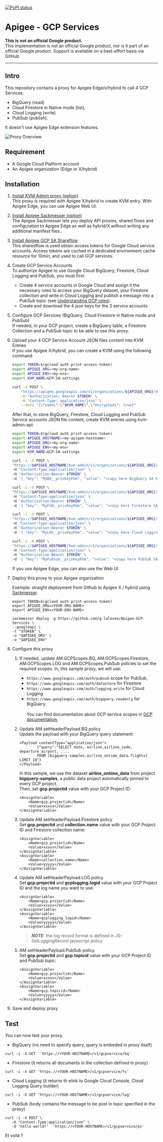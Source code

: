 [![PyPI status](https://img.shields.io/pypi/status/ansicolortags.svg)](https://pypi.python.org/pypi/ansicolortags/) 

# Apigee - GCP Services

**This is not an official Google product.**<BR>This implementation is not an official Google product, nor is it part of an official Google product. Support is available on a best-effort basis via GitHub.

***

## Intro

This repository contains a proxy for Apigee Edge/x/hybrid to call 4 GCP Services: 
 - BigQuery (read)
 - Cloud Firestore in Native mode (list),
 - Cloud Logging (write)
 - PubSub (publish). 

It doesn't use Apigee Edge extension features.

![Proxy Overview](/images/proxy-overview.jpg)

## Requirement

- A Google Cloud Platform account 
- An Apigee organization (Edge or X/hybrid)

## Installation

1. [Install KVM Admin proxy (option)](https://github.com/apigee/devrel/tree/main/references/kvm-admin-api)<BR>This proxy is required with Apigee X/hybrid to create KVM entry. With Apigee Edge, you can use Apigee Web UI.

1. [Install Apigee Sackmesser (option)](https://github.com/apigee/devrel/tree/main/tools/apigee-sackmesser)<BR>The Apigee Sackmesser lets you deploy API proxies, shared flows and configuration to Apigee Edge as well as hybrid/X without writing any additional manifest files..

1. [Install Apigee GCP SA Shareflow](https://github.com/apigee/devrel/tree/main/references/gcp-sa-auth-shared-flow)<BR>This sharedflow is used obtain access tokens for Google Cloud service accounts. Access tokens are cached in a dedicated environment cache resource for 10min, and used to call GCP services.

1. Create GCP Service Accounts<BR>To authorize Apigee to use Google Cloud BigQuery, Firestore, Cloud Logging and PubSub, you must first: 
    - Create 4 service accounts in Google Cloud and assign it the necessary roles to access your BigQuery dataset, your Firestore collection and write in Cloud Logging and publish a message into a PubSub topic (see [Understanding GCP roles](https://cloud.google.com/iam/docs/understanding-roles)).  
    - Create and download the 4 json keys for the 3 service accounts

1. Configure GCP Services (BigQuery, Cloud Firestore in Native mode and PubSub)<BR>If needed, in your GCP project, create a BigQuery table, a Firestore Collection and a PubSub topic to be able to use this proxy.

1. Upload your 4 GCP Service Account JSON files content into KVM Entries<BR>If you use Apigee X/hybrid, you can create a KVM using the following command

    ```sh
    export TOKEN=$(gcloud auth print-access-token)
    export APIGEE_ORG=<my-org-name>
    export APIGEE_ENV=<my-env>
    export KVM_NAME=GCP-SA-settings

    curl -X POST \
        "https://apigee.googleapis.com/v1/organizations/${APIGEE_ORG}/environments/$APIGEE_ENV/keyvaluemaps" \
        -H "Authorization: Bearer $TOKEN" \
        -H "Content-Type: application/json" \
        --data "{\"name\":\"$KVM_NAME\",\"encrypted\": true}"
    ```

    After that, to store BigQuery, Firestore, Cloud Logging and PubSub Service accounts JSON file content, create KVM entries using kvm-admin-api:

    ```sh
    export TOKEN=$(gcloud auth print-access-token)
    export APIGEE_HOSTNAME=<my-apigee-hostname>
    export APIGEE_ORG=<my-org-name>
    export APIGEE_ENV=<my-env>
    export KVM_NAME=GCP-SA-settings

    curl -i -X POST \
    "https://$APIGEE_HOSTNAME/kvm-admin/v1/organizations/${APIGEE_ORG}/environments/$APIGEE_ENV/keyvaluemaps/$KVM_NAME/entries"
    -H "Content-Type:application/json" \
    -H "Authorization:Bearer $TOKEN" \
    -d '{ "key": "MyBQ__privKeyPem", "value": "<copy here BigQuery SA key file jSON content>" } ' 

    curl -i -X POST \
    "https://$APIGEE_HOSTNAME/kvm-admin/v1/organizations/${APIGEE_ORG}/environments/$APIGEE_ENV/keyvaluemaps/$KVM_NAME/entries"
    -H "Content-Type:application/json" \
    -H "Authorization:Bearer $TOKEN" \
    -d '{ "key": "MyFSN__privKeyPem", "value": "<copy here Firestore SA key file jSON content>" } ' 

    curl -i -X POST \
    "https://$APIGEE_HOSTNAME/kvm-admin/v1/organizations/${APIGEE_ORG}/environments/$APIGEE_ENV/keyvaluemaps/$KVM_NAME/entries"
    -H "Content-Type:application/json" \
    -H "Authorization:Bearer $TOKEN" \
    -d '{ "key": "MyLOG__privKeyPem", "value": "<copy here Cloud Logging SA key file jSON content>" } '

    curl -i -X POST \
    "https://$APIGEE_HOSTNAME/kvm-admin/v1/organizations/${APIGEE_ORG}/environments/$APIGEE_ENV/keyvaluemaps/$KVM_NAME/entries"
    -H "Content-Type:application/json" \
    -H "Authorization:Bearer $TOKEN" \
    -d '{ "key": "MyPubSub__privKeyPem", "value": "<copy here PubSub SA key file jSON content>" } ' 
    ```

    If you use Apigee Edge, you can also use the Web UI.

1. Deploy this proxy to your Apigee organization

    Exemple: straight deployment from Github to Apigee X / hybrid using [Sackmesser](https://github.com/apigee/devrel/tree/main/tools/apigee-sackmesser).
    ```
    export TOKEN=$(gcloud auth print-access-token)
    export APIGEE_ORG=<YOUR-ORG-NAME>
    export APIGEE_ENV=<YOUR-ENV-NAME>

    sackmesser deploy -g https://github.com/g-lalevee/Apigee-GCP-Services \
    --googleapi \
    -t "$TOKEN" \
    -o "$APIGEE_ORG" \
    -e "$APIGEE_ENV" 
    ```

1. Configure this proxy
    1. If needed, update AM.GCPScopes.BQ, AM.GCPScopes.Firestore, AM.GCPScopes.LOG and AM.GCPScopes.PubSub policies to set the required scopes. In, this sample proxy, we will use: 
        - ```https://www.googleapis.com/auth/pubsub``` scope for PubSub, 
        -  ```https://www.googleapis.com/auth/datastore``` for Firestore  
        -  ```https://www.googleapis.com/auth/logging.write``` for Cloud Logging
        - ```https://www.googleapis.com/auth/bigquery.readonly``` for BigQuery.
    <BR> <BR>You can find documentation about GCP service scopes in [GCP documentation.](https://developers.google.com/identity/protocols/oauth2/scopes)

    2. Update AM.setHeaderPayload.BQ policy<BR>Update the payload with your BigQuery query statement:
        ```
        <Payload contentType="application/json">
                {"query":"SELECT date, airline,airline_code, departure_airport, ....
                FROM [bigquery-samples.airline_ontime_data.flights] LIMIT 10"}
        </Payload>
        ```
        In this sample, we use the dataset **airline_ontime_data** from project **bigquery-samples**, a public data project automatically pinned to every GCP project. <BR>Then, set **gcp.projectid** value with your GCP Project ID:
        ```
        <AssignVariable>
            <Name>gcp.projectid</Name>
            <Value>xxxxx</Value>
        </AssignVariable>
        ```

    3. Update AM.setHeaderPayload.Firestore policy<BR>Set **gcp.projectid** and **collection.name** value with your GCP Project ID and Firestore collection name:
        
        ```
        <AssignVariable>
            <Name>gcp.projectid</Name>
            <Value>xxxxx</Value>
        </AssignVariable>
        <AssignVariable>
            <Name>collection.name</Name>
            <Value>yyyyy</Value>
        </AssignVariable>
        ```

    4. Update AM.setHeaderPayload.LOG policy<BR>Set **gcp.projectid** and **gcplogging.logid** value with your GCP Project ID and the log name you want to use:
        
        ```
        <AssignVariable>
            <Name>gcp.projectid</Name>
            <Value>xxxxx</Value>
        </AssignVariable>
        <AssignVariable>
            <Name>gcplogging.logid</Name>
            <Value>yyyyy</Value>
        </AssignVariable>
        ```
        > **_NOTE:_**  the log record format is defined in JS-SetLoggingRecord javascript policy

    5. AM.setHeaderPayload.PubSub policy.<BR>Set **gcp.projectid** and **gcp.topicid** value with your GCP Project ID and PubSub topic:

        ```
        <AssignVariable>
            <Name>gcp.projectid</Name>
            <Value>xxxxx</Value>
        </AssignVariable>
        <AssignVariable>
            <Name>gcp.topicid</Name>
            <Value>yyyyy</Value>
        </AssignVariable>
        ```
1. Save and deploy proxy

## Test

You can now test your proxy.
- BigQuery (no need to specify query, query is embeded in proxy itself)
```
curl -i -X GET  'https://<YOUR-HOSTNAME>/v1/gcpservice/bq'
```

- Firestore (it returns all documents in the collection defined in proxy)
```
curl -i -X GET 'https://<YOUR-HOSTNAME>/v1/gcpservice/fs'
```

- Cloud Logging (it returns th elink to Google Cloud Console, Cloud Logging Query builder)
```
curl -i -X GET 'https://<YOUR-HOSTNAME>/v1/gcpservice/log'
```

- PubSub (body contains the message to be post in topic specified in the proxy)
``` 
curl -i -X POST \
   -H "Content-Type:application/json" \
   -d 'hello world!'  'https://<YOUR-HOSTNAME>/v1/gcpservice/ps'
```


Et voilà !!